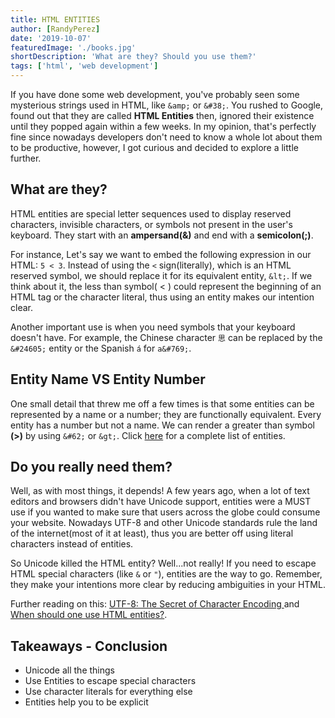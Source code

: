 ```yaml
---
title: HTML ENTITIES
author: [RandyPerez]
date: '2019-10-07'
featuredImage: './books.jpg'
shortDescription: 'What are they? Should you use them?'
tags: ['html', 'web development']
---
```


If you have done some web development, you've probably seen some mysterious strings used in HTML, like `&amp;` or `&#38;`. You rushed to Google, found out that they are called **HTML Entities** then, ignored their existence until they popped again within a few weeks. In my opinion, that's perfectly fine since nowadays developers don't need to know a whole lot about them to be productive, however, I got curious and decided to explore a little further.

## What are they?

HTML entities are special letter sequences used to display reserved characters, invisible characters, or symbols not present in the user's keyboard. They start with an **ampersand(&)** and end with a **semicolon(;)**.

For instance, Let's say we want to embed the following expression in our HTML: `5 < 3`. Instead of using the `<` sign(literally), which is an HTML reserved symbol, we should replace it for its equivalent entity, `&lt;`. If we think about it, the less than symbol( < ) could represent the beginning of an HTML tag or the character literal, thus using an entity makes our intention clear.

Another important use is when you need symbols that your keyboard doesn't have. For example, the Chinese character `思` can be replaced by the `&#24605;` entity or the Spanish `á` for `a&#769;`.

## Entity Name VS Entity Number

One small detail that threw me off a few times is that some entities can be represented by a name or a number; they are functionally equivalent. Every entity has a number but not a name. We can render a greater than symbol **(>)** by using `&#62;` or `&gt;`. Click [here](https://www.freeformatter.com/html-entities.html) for a complete list of entities.

## Do you really need them?

Well, as with most things, it depends! A few years ago, when a lot of text editors and browsers didn't have Unicode support, entities were a MUST use if you wanted to make sure that users across the globe could consume your website. Nowadays UTF-8 and other Unicode standards rule the land of the internet(most of it at least), thus you are better off using literal characters instead of entities.

So Unicode killed the HTML entity? Well...not really! If you need to escape HTML special characters (like `&` or `"`), entities are the way to go. Remember, they make your intentions more clear by reducing ambiguities in your HTML.

Further reading on this: [UTF-8: The Secret of Character Encoding
](http://htmlpurifier.org/docs/enduser-utf8.html) and [When should one use HTML entities?](https://stackoverflow.com/questions/436615/when-should-one-use-html-entities).

## Takeaways - Conclusion

- Unicode all the things
- Use Entities to escape special characters
- Use character literals for everything else
- Entities help you to be explicit
